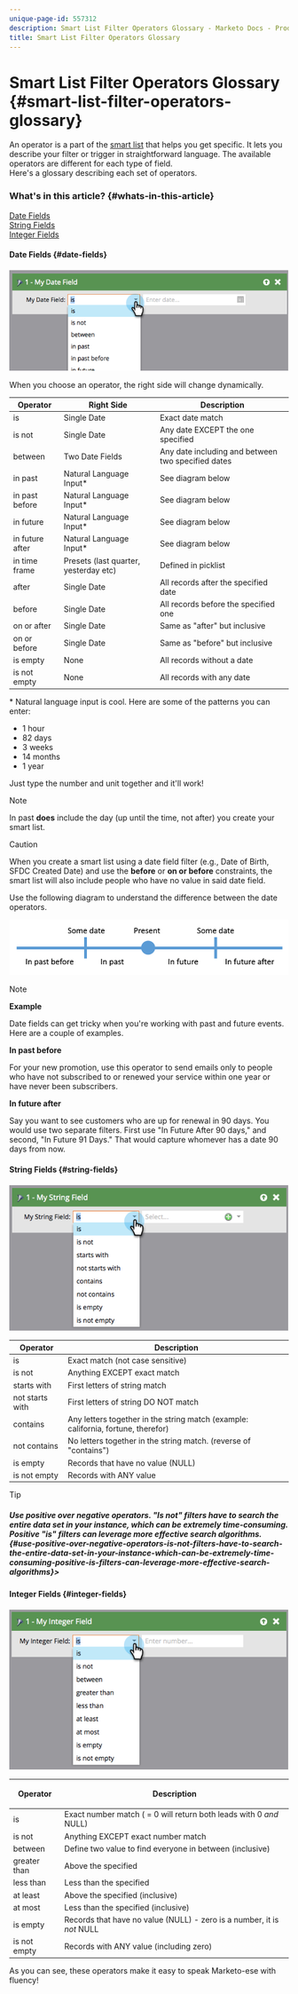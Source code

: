 ```yaml
---
unique-page-id: 557312
description: Smart List Filter Operators Glossary - Marketo Docs - Product Documentation
title: Smart List Filter Operators Glossary
---
```


# Smart List Filter Operators Glossary {#smart-list-filter-operators-glossary}

An operator is a part of the [smart list](http://docs.marketo.com/display/docs/smart+lists+and+static+lists) that helps you get specific. It lets you describe your filter or trigger in straightforward language. The available operators are different for each type of field.   
Here's a glossary describing each set of operators.

### What's in this article? {#whats-in-this-article}

[Date Fields](#date-fields)  
[String Fields](#string-fields)  
[Integer Fields](#integer-fields)

#### Date Fields {#date-fields}

![](assets/image2014-9-10-17-3a15-3a47.png)

When you choose an operator, the right side will change dynamically.

| Operator |Right Side |Description |
|---|---|---|
| is |Single Date |Exact date match |
| is not |Single Date |Any date EXCEPT the one specified |
| between |Two Date Fields |Any date including and between two specified dates |
| in past |Natural Language Input&#42; |See diagram below |
| in past before |Natural Language Input&#42; |See diagram below |
| in future |Natural Language Input&#42; |See diagram below |
| in future after |Natural Language Input&#42; |See diagram below |
| in time frame |Presets (last quarter, yesterday etc) |Defined in picklist |
| after |Single Date |All records after the specified date |
| before |Single Date |All records before the specified one |
| on or after |Single Date |Same as "after" but inclusive |
| on or before |Single Date |Same as "before" but inclusive |
| is empty |None |All records without a date |
| is not empty |None |All records with any date |

&#42; Natural language input is cool. Here are some of the patterns you can enter:

* 1 hour
* 82 days
* 3 weeks
* 14 months
* 1 year

Just type the number and unit together and it'll work!

>[!NOTE]
>
>In past **does** include the day (up until the time, not after) you create your smart list.

>[!CAUTION]
>
>When you create a smart list using a date field filter (e.g., Date of Birth, SFDC Created Date) and use the **before** or **on or before** constraints, the smart list will also include people who have no value in said date field.

Use the following diagram to understand the difference between the date operators.

![](assets/image2014-9-10-17-3a15-3a58.png)

>[!NOTE]
>
>**Example**
>
>Date fields can get tricky when you're working with past and future events. Here are a couple of examples.
>
>**In past before**
>
>For your new promotion, use this operator to send emails only to people who have not subscribed to or renewed your service within one year or have never been subscribers.
>
>**In future after**
>
>Say you want to see customers who are up for renewal in 90 days. You would use two separate filters. First use "In Future After 90 days," and second, "In Future 91 Days." That would capture whomever has a date 90 days from now.

#### String Fields {#string-fields}

![](assets/image2014-9-10-17-3a16-3a6.png)

| Operator |Description |
|---|---|
| is |Exact match (not case sensitive) |
| is not |Anything EXCEPT exact match |
| starts with |First letters of string match |
| not starts with |First letters of string DO NOT match |
| contains |Any letters together in the string match (example: california, fortune, therefor) |
| not contains |No letters together in the string match. (reverse of "contains") |
| is empty |Records that have no value (NULL) |
| is not empty |Records with ANY value |

>[!TIP]
>
>##### Use positive over negative operators. "Is not" filters have to search the entire data set in your instance, which can be extremely time-consuming. Positive "is" filters can leverage more effective search algorithms. {#use-positive-over-negative-operators-is-not-filters-have-to-search-the-entire-data-set-in-your-instance-which-can-be-extremely-time-consuming-positive-is-filters-can-leverage-more-effective-search-algorithms}>

#### Integer Fields {#integer-fields}

![](assets/image2014-9-10-17-3a16-3a14.png)

<table> 
 <thead> 
  <tr> 
   <th colspan="1" rowspan="1">Operator</th> 
   <th colspan="1" rowspan="1"><p>Description</p></th> 
  </tr> 
 </thead> 
 <tbody> 
  <tr> 
   <td colspan="1" rowspan="1">is</td> 
   <td colspan="1" rowspan="1">Exact number match ( = 0 will return both leads with 0 <em>and</em> NULL)</td> 
  </tr> 
  <tr> 
   <td colspan="1" rowspan="1">is not</td> 
   <td colspan="1" rowspan="1">Anything EXCEPT exact number match</td> 
  </tr> 
  <tr> 
   <td colspan="1" rowspan="1">between</td> 
   <td colspan="1" rowspan="1">Define two value to find everyone in between (inclusive)</td> 
  </tr> 
  <tr> 
   <td colspan="1" rowspan="1">greater than</td> 
   <td colspan="1" rowspan="1">Above the specified</td> 
  </tr> 
  <tr> 
   <td colspan="1" rowspan="1">less than</td> 
   <td colspan="1" rowspan="1">Less than the specified</td> 
  </tr> 
  <tr> 
   <td colspan="1" rowspan="1">at least</td> 
   <td colspan="1" rowspan="1">Above the specified (inclusive)</td> 
  </tr> 
  <tr> 
   <td colspan="1" rowspan="1">at most</td> 
   <td colspan="1" rowspan="1">Less than the specified (inclusive)</td> 
  </tr> 
  <tr> 
   <td colspan="1" rowspan="1">is empty</td> 
   <td colspan="1" rowspan="1">Records that have no value (NULL) - zero is a number, it is <em>not</em> NULL</td> 
  </tr> 
  <tr> 
   <td colspan="1" rowspan="1">is not empty</td> 
   <td colspan="1" rowspan="1">Records with ANY value (including zero)</td> 
  </tr> 
 </tbody> 
</table>

As you can see, these operators make it easy to speak Marketo-ese with fluency!
